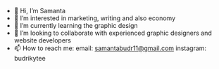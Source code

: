 - 👋 Hi, I’m Samanta
- 👀 I’m interested in marketing, writing and also economy
- 🌱 I’m currently learning the graphic design
- 💞️ I’m looking to collaborate with experienced graphic designers and website developers
- 📫 How to reach me: 
email: samantabudr11@gmail.com
instagram: budrikytee

<!---
Sam1704/Sam1704 is a ✨ special ✨ repository because its `README.md` (this file) appears on your GitHub profile.
You can click the Preview link to take a look at your changes.
--->
